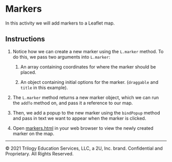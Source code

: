 # Markers

In this activity we will add markers to a Leaflet map.

## Instructions

1. Notice how we can create a new marker using the `L.marker` method. To do this, we pass two arguments into `L.marker`:

   1. An array containing coordinates for where the marker should be placed.

   2. An object containing initial options for the marker. (`draggable` and `title` in this example).

2. The `L.marker` method returns a new marker object, which we can run the `addTo` method on, and pass it a reference to our map.

3. Then, we add a popup to the new marker using the `bindPopup` method and pass in text we want to appear when the marker is clicked.

4. Open [markers.html](Solved/index.html) in your web browser to view the newly created marker on the map.

---

© 2021 Trilogy Education Services, LLC, a 2U, Inc. brand.  Confidential and Proprietary.  All Rights Reserved.